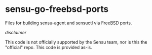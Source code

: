 # sensu-go-freebsd-ports

Files for building sensu-agent and sensuctl via FreeBSD ports.

*disclaimer*

This code is not officially supported by the Sensu team, nor is this the "official" repo. This code is provided as-is. 

